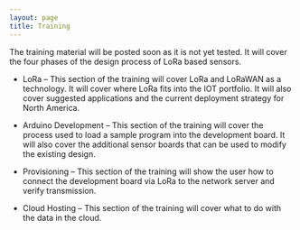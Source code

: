 ```yaml
---
layout: page
title: Training
---
```


The training material will be posted soon as it is not yet tested. It will cover the four phases of the design process of LoRa based sensors.

- LoRa – This section of the training will cover LoRa and LoRaWAN as a technology. It will cover where LoRa fits into the IOT portfolio. It will also cover suggested applications and the current deployment strategy for North America.

- Arduino Development – This section of the training will cover the process used to load a sample program into the development board. It will also cover the additional sensor boards that can be used to modify the existing design.

- Provisioning – This section of the training will show the user how to connect the development board via LoRa to the network server and verify transmission.

- Cloud Hosting – This section of the training will cover what to do with the data in the cloud.
